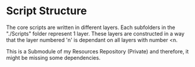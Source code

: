# Script Structure
The core scripts are written in different layers. Each subfolders in the "./Scripts" folder represent 1 layer. 
These layers are constructed in a way that the layer numbered 'n' is dependant on all layers with number <n.


This is a Submodule of my Resources Repository (Private) and therefore, it might be missing some dependencies.
